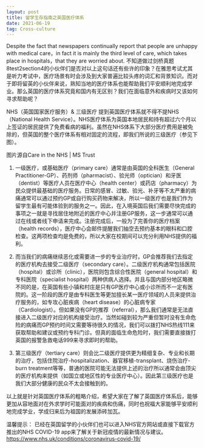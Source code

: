 ```yaml
---
layout: post
title: 留学生存指南之英国医疗体系
date: 2021-06-19
tag: Cross-culture
---
```


Despite the fact that newspapers continually report that people are unhappy with medical care，in fact it is mainly the third level of care, which takes place in hospitals，that they are worried about. 不知道做过剑桥真题8test2section4的小伙伴们是否对以上这句话还有些许的印象？在雅思考试尤其是听力考试中，医疗场景有时会涉及到大家普遍比较头疼的词汇和背景知识。而对于即将留英的小伙伴来说，熟知当地的医疗体系也能帮助我们平安顺利地完成学业。那么英国的医疗体系究竟和国内有无区别？我们在面临意外和疾病时又该如何寻求帮助呢？

NHS（英国国家医疗服务）& 三级医疗 
提到英国医疗体系就不得不提NHS（National Health Service）。NHS医疗体系为英国本地居民和持有超过六个月以上签证的居民提供了免费看病的福利。虽然在NHS体系下大部分医疗费用是被免除的，但英国的整个医疗体系有相对固定的流程，即我们所说的三级医疗（参见下图）。
 
图片源自Care in the NHS | MS Trust
1.	一级医疗，或基础医疗（primary care）通常是由英国的全科医生（General Practitioner-GP）、药剂师（pharmacist）、验光师（optician）和牙医（dentist）等医疗人员在医疗中心（health center）或药店（pharmacy）为民众提供最基础的医疗服务。日常的感冒、过敏、验光、补牙等不太严重的病痛通常可以通过预约GP或自行购买药物来解决，所以一级医疗也是我们作为留学生最有可能体验到的服务之一。因此，在入境英国后我们需要尽快完成的事项之一就是寻找居住地附近的医疗中心并注册GP服务，这一步通常可以通过在线或者线下申请来完成。注册完成后，一般为了完善你的医疗档案（health records），医疗中心会邮件提醒我们抽空去预约基本的眼科和口腔检查。这两项检查均是免费的，所以大家在校期间可以充分利用NHS提供的福利。

2.	而当我们的病痛继续恶化或需要进一步的专业治疗时，GP会推荐我们去指定的医疗机构去接受二级医疗（secondary care）。二级医疗机构通常包括医院（hospital）或诊所（clinic），医院则包含综合性医院（general hospital）和专科医院（specialist hospital）两种供病人选择。并且与国内部分地区略微不同的是，在英国有些小镇和村庄是只有GP医疗中心或小诊所而不一定有医院的。这一阶段的医疗是由专科医生等更加擅长某一医疗领域的人员来提供治疗服务的，如专攻心脏疾病（heart disease）的心脏病专家（Cardiologist）。但如果没有GP的推荐（referral），那么我们通常是无法直接进入二级医疗对应的机构接受治疗。当然如碰到较为严重但暂时没有生命危险的病痛而GP预约时间又需要等待很久的情况，我们可以拨打NHS热线111来获取帮助和建议或预约专科门诊。但真的面临生命危险时，我们需要直接拨打英国的报警急救电话999来寻求即时的帮助。

3.	第三级医疗（tertiary care）则会比二级医疗提供更为精细复杂、专业和长期的治疗，包括住院治疗-hospitalization、器官移植-transplant、烧伤治疗-burn treatment等等，普通的医院可能无法提供上述的治疗所以通常会由顶尖的医疗机构来提供（如国立或地区性的专业医疗中心）。因此第三级医疗也是我们大部分健康的民众不太会接触到的。

以上就是针对英国医疗体系的粗略介绍，希望大家在了解了英国医疗体系后，能够更加从容地面对在外求学时可能面对的疾病和伤痛，同时也祝福大家能够平安顺利地完成学业，学成归来后为祖国的发展添砖加瓦。

温馨提示：
已经在英国留学的小伙伴们也可以进入NHS官方网站或直接下载官方推出的NHS COVID-19 app来了解关于新冠疫情的最新情况与建议。
https://www.nhs.uk/conditions/coronavirus-covid-19/ 
